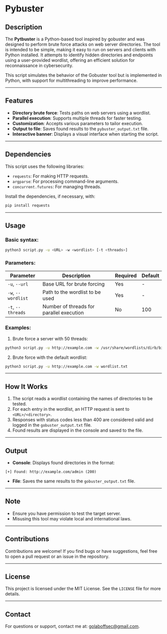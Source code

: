 # Pybuster

## Description
The **Pytbuster** is a Python-based tool inspired by gobuster and was designed to perform brute force attacks on web server directories. The tool is intended to be simple, making it easy to run on servers and clients with Python installed. It attempts to identify hidden directories and endpoints using a user-provided wordlist, offering an efficient solution for reconnaissance in cybersecurity.

This script simulates the behavior of the Gobuster tool but is implemented in Python, with support for multithreading to improve performance.

---

## Features
- **Directory brute force**: Tests paths on web servers using a wordlist.
- **Parallel execution**: Supports multiple threads for faster testing.
- **Customization**: Accepts various parameters to tailor execution.
- **Output to file**: Saves found results to the `pybuster_output.txt` file.
- **Interactive banner**: Displays a visual interface when starting the script.

---

## Dependencies
This script uses the following libraries:

- `requests`: For making HTTP requests.
- `argparse`: For processing command-line arguments.
- `concurrent.futures`: For managing threads.

Install the dependencies, if necessary, with:
```bash
pip install requests
```

---

## Usage
### Basic syntax:
```bash
python3 script.py -u <URL> -w <wordlist> [-t <threads>]
```

### Parameters:
| Parameter       | Description                                     | Required    | Default   |
|-----------------|-------------------------------------------------|-------------|-----------|
| `-u`, `--url`   | Base URL for brute forcing                     | Yes         | -         |
| `-w`, `--wordlist` | Path to the wordlist to be used                | Yes         | -         |
| `-t`, `--threads` | Number of threads for parallel execution       | No          | 100       |

### Examples:
1. Brute force a server with 50 threads:
```bash
python3 script.py -u http://example.com -w /usr/share/wordlists/dirb/big.txt -t 50
```

2. Brute force with the default wordlist:
```bash
python3 script.py -u http://example.com -w wordlist.txt
```

---

## How It Works
1. The script reads a wordlist containing the names of directories to be tested.
2. For each entry in the wordlist, an HTTP request is sent to `<URL>/<directory>`.
3. Responses with status codes less than 400 are considered valid and logged in the `gobuster_output.txt` file.
4. Found results are displayed in the console and saved to the file.

---

## Output
- **Console**: Displays found directories in the format:
```
[+] Found: http://example.com/admin (200)
```
- **File**: Saves the same results to the `gobuster_output.txt` file.

---

## Note
- Ensure you have permission to test the target server.
- Misusing this tool may violate local and international laws.

---

## Contributions
Contributions are welcome! If you find bugs or have suggestions, feel free to open a pull request or an issue in the repository.

---

## License
This project is licensed under the MIT License. See the `LICENSE` file for more details.

---

## Contact
For questions or support, contact me at: [golaboffsec@gmail.com](mailto:golaboffsec@gmail.com).


